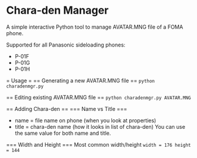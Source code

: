 # Chara-den Manager

A simple interactive Python tool to manage AVATAR.MNG file of a FOMA phone.

Supported for all Panasonic sideloading phones:
- P-01F
- P-01G
- P-01H

= Usage =
== Generating a new AVATAR.MNG file ==
```python charadenmgr.py```

== Editing existing AVATAR.MNG file ==
```python charadenmgr.py AVATAR.MNG```

== Adding Chara-den ==
=== Name vs Title ===
- name = file name on phone (when you look at properties)
- title = chara-den name (how it looks in list of chara-den)
You can use the same value for both name and title.

=== Width and Height ===
Most common width/height
``width = 176
height = 144``
